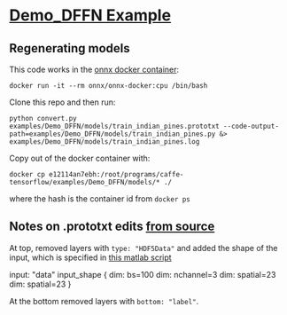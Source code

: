 # [Demo_DFFN Example](https://github.com/weiweisong415/Demo_DFFN)

## Regenerating models

This code works in the [onnx docker container](https://github.com/onnx/tutorials/blob/master/pytorch_caffe2_docker.md):

`docker run -it --rm onnx/onnx-docker:cpu /bin/bash`

Clone this repo and then run:

`python convert.py examples/Demo_DFFN/models/train_indian_pines.prototxt --code-output-path=examples/Demo_DFFN/models/train_indian_pines.py &> examples/Demo_DFFN/models/train_indian_pines.log`

Copy out of the docker container with:

`docker cp e12114an7ebh:/root/programs/caffe-tensorflow/examples/Demo_DFFN/models/* ./`

where the hash is the container id from `docker ps`

## Notes on .prototxt edits [from source](https://github.com/weiweisong415/Demo_DFFN/tree/master/prototxt_files)

At top, removed layers with `type: "HDF5Data"` and added the shape of the input, which is specified in [this matlab script](https://github.com/weiweisong415/Demo_DFFN/blob/master/generating_data.m)

input: "data"
input_shape {
  dim: bs=100
  dim: nchannel=3
  dim: spatial=23
  dim: spatial=23
}

At the bottom removed layers with `bottom: "label"`.
